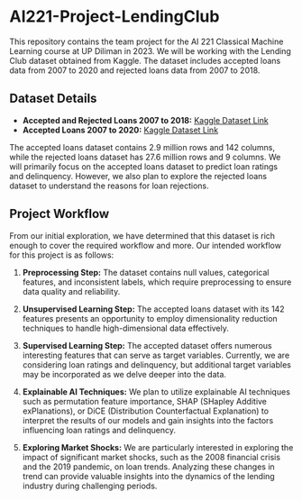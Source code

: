 # AI221-Project-LendingClub
This repository contains the team project for the AI 221 Classical Machine Learning course at UP Diliman in 2023. We will be working with the Lending Club dataset obtained from Kaggle. The dataset includes accepted loans data from 2007 to 2020 and rejected loans data from 2007 to 2018.

## Dataset Details
- **Accepted and Rejected Loans 2007 to 2018:** [Kaggle Dataset Link](https://www.kaggle.com/datasets/wordsforthewise/lending-club)
- **Accepted Loans 2007 to 2020:** [Kaggle Dataset Link](https://www.kaggle.com/datasets/ethon0426/lending-club-20072020q1)

The accepted loans dataset contains 2.9 million rows and 142 columns, while the rejected loans dataset has 27.6 million rows and 9 columns. We will primarily focus on the accepted loans dataset to predict loan ratings and delinquency. However, we also plan to explore the rejected loans dataset to understand the reasons for loan rejections.

## Project Workflow
From our initial exploration, we have determined that this dataset is rich enough to cover the required workflow and more. Our intended workflow for this project is as follows:

1. **Preprocessing Step:** The dataset contains null values, categorical features, and inconsistent labels, which require preprocessing to ensure data quality and reliability.

2. **Unsupervised Learning Step:** The accepted loans dataset with its 142 features presents an opportunity to employ dimensionality reduction techniques to handle high-dimensional data effectively.

3. **Supervised Learning Step:** The accepted dataset offers numerous interesting features that can serve as target variables. Currently, we are considering loan ratings and delinquency, but additional target variables may be incorporated as we delve deeper into the data.

4. **Explainable AI Techniques:** We plan to utilize explainable AI techniques such as permutation feature importance, SHAP (SHapley Additive exPlanations), or DiCE (Distribution Counterfactual Explanation) to interpret the results of our models and gain insights into the factors influencing loan ratings and delinquency.

5. **Exploring Market Shocks:** We are particularly interested in exploring the impact of significant market shocks, such as the 2008 financial crisis and the 2019 pandemic, on loan trends. Analyzing these changes in trend can provide valuable insights into the dynamics of the lending industry during challenging periods.


